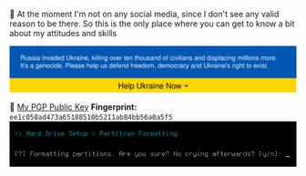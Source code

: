 🌠 At the moment I'm not on any social media, since I don't see any valid reason to be there. So this is the only place where you can get to know a bit about my attitudes and skills
<!--
[![Stand With Palestine](https://raw.githubusercontent.com/TheBSD/StandWithPalestine/main/banner-no-action.svg)](https://thebsd.github.io/StandWithPalestine)
-->
[![Stand With Ukraine](https://raw.githubusercontent.com/vshymanskyy/StandWithUkraine/main/banner2-direct.svg)](https://stand-with-ukraine.pp.ua)

🔑 [My PGP Public Key](./publickey.filobers@pm.me.asc)
**Fingerprint:** `ee1c058ad473a65188510b5211ab84bb56a0a5f5`
![Nocry](./nocry.png)

